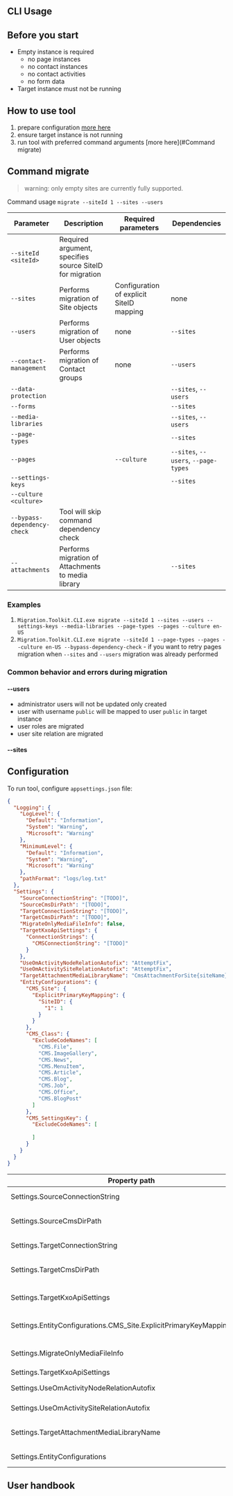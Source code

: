 ## CLI Usage

## Before you start

- Empty instance is required
    - no page instances
    - no contact instances
    - no contact activities
    - no form data
- Target instance must not be running

## How to use tool

1) prepare configuration [more here](#Configuration)
2) ensure target instance is not running
3) run tool with preferred command arguments [more here](#Command migrate)

## Command migrate

> warning: only empty sites are currently fully supported.

Command usage `migrate --siteId 1 --sites --users`

| Parameter                   | Description                                              | Required parameters                      | Dependencies                         |
|-----------------------------|----------------------------------------------------------|------------------------------------------|--------------------------------------|
| `--siteId <siteId>`         | Required argument, specifies source SiteID for migration |                                          |                                      |
| `--sites`                   | Performs migration of Site objects                       | Configuration of explicit SiteID mapping | none                                 |
| `--users`                   | Performs migration of User objects                       | none                                     | `--sites`                            |
| `--contact-management`      | Performs migration of Contact groups                     | none                                     | `--users`                            |
| `--data-protection`         |                                                          |                                          | `--sites`, `--users`                 |
| `--forms`                   |                                                          |                                          | `--sites`                            |
| `--media-libraries`         |                                                          |                                          | `--sites`, `--users`                 |
| `--page-types`              |                                                          |                                          | `--sites`                            |
| `--pages`                   |                                                          | `--culture`                              | `--sites`, `--users`, `--page-types` |
| `--settings-keys`           |                                                          |                                          | `--sites`                            |
| `--culture <culture>`       |                                                          |                                          |                                      |
| `--bypass-dependency-check` | Tool will skip command dependency check                  |                                          |                                      |
| `--attachments`             | Performs migration of Attachments to media library       |                                          | `--sites`                            |

### Examples

1. `Migration.Toolkit.CLI.exe migrate --siteId 1 --sites --users --settings-keys --media-libraries --page-types --pages --culture en-US`
2. `Migration.Toolkit.CLI.exe migrate --siteId 1 --page-types --pages --culture en-US --bypass-dependency-check` - if you want to retry pages migration
   when `--sites` and `--users` migration was already performed

### Common behavior and errors during migration

#### --users

* administrator users will not be updated only created
* user with username `public` will be mapped to user `public` in target instance
* user roles are migrated
* user site relation are migrated

#### --sites



## Configuration

To run tool, configure `appsettings.json` file:

```json
{
  "Logging": {
    "LogLevel": {
      "Default": "Information",
      "System": "Warning",
      "Microsoft": "Warning"
    },
    "MinimumLevel": {
      "Default": "Information",
      "System": "Warning",
      "Microsoft": "Warning"
    },
    "pathFormat": "logs/log.txt"
  },
  "Settings": {
    "SourceConnectionString": "[TODO]",
    "SourceCmsDirPath": "[TODO]",
    "TargetConnectionString": "[TODO]",
    "TargetCmsDirPath": "[TODO]",
    "MigrateOnlyMediaFileInfo": false,
    "TargetKxoApiSettings": {
      "ConnectionStrings": {
        "CMSConnectionString": "[TODO]"
      }
    },
    "UseOmActivityNodeRelationAutofix": "AttemptFix",
    "UseOmActivitySiteRelationAutofix": "AttemptFix",
    "TargetAttachmentMediaLibraryName": "CmsAttachmentForSite{siteName}Or{siteId}",
    "EntityConfigurations": {
      "CMS_Site": {
        "ExplicitPrimaryKeyMapping": {
          "SiteID": {
            "1": 1
          }
        }
      },
      "CMS_Class": {
        "ExcludeCodeNames": [
          "CMS.File",
          "CMS.ImageGallery",
          "CMS.News",
          "CMS.MenuItem",
          "CMS.Article",
          "CMS.Blog",
          "CMS.Job",
          "CMS.Office",
          "CMS.BlogPost"
        ]
      },
      "CMS_SettingsKey": {
        "ExcludeCodeNames": [
          
        ]
      }
    }
  }
}
```

| Property path                                                           | Description                                                                                                          |
|-------------------------------------------------------------------------|----------------------------------------------------------------------------------------------------------------------|
| Settings.SourceConnectionString                                         | Source kentico instance connection string for tool usage                                                             |
| Settings.SourceCmsDirPath                                               | Source kentico instance filesystem absolute path - important if you want to migrate media files stored on filesystem |
| Settings.TargetConnectionString                                         | Target (KXO) instance connection string for tool usage                                                               |
| Settings.TargetCmsDirPath                                               | Target kentico instance filesystem absolute path - important if you want to migrate media files stored on filesystem |
| Settings.TargetKxoApiSettings                                           | KXO Api Settings - `ConnectionStrings.CMSConnectionString` is required                                               |
| Settings.EntityConfigurations.CMS_Site.ExplicitPrimaryKeyMapping.SiteID | Required - mapping of source siteId to target siteId (currently site creation is not supported)                      |
| Settings.MigrateOnlyMediaFileInfo                                       | if media files are stored on filesystem and not in cloud storage, set setting to `true`                              |
| Settings.TargetKxoApiSettings                                           | kentico api settings                                                                                                 |
| Settings.UseOmActivityNodeRelationAutofix                               | possible options: [`DiscardData`,`AttemptFix`,`Error`]                                                               |
| Settings.UseOmActivitySiteRelationAutofix                               | possible options: [`DiscardData`,`AttemptFix`,`Error`]                                                               |
| Settings.TargetAttachmentMediaLibraryName                               | name of library where Attachment object will be migrated, `{siteName}` and `{siteId}` macros can be used             |
| Settings.EntityConfigurations                                           | migration of some object can be fine-tuned using these options                                                       |

## User handbook

